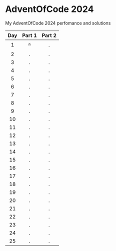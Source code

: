 # AdventOfCode 2024

My AdventOfCode 2024 perfomance and solutions

| Day | Part 1 | Part 2 |
|:-----:|:--------:|:--------:|
|1|:star:|.|
|2|.|.|
|3|.|.|
|4|.|.|
|5|.|.|
|6|.|.|
|7|.|.|
|8|.|.|
|9|.|.|
|10|.|.|
|11|.|.|
|12|.|.|
|13|.|.|
|14|.|.|
|15|.|.|
|16|.|.|
|17|.|.|
|18|.|.|
|19|.|.|
|20|.|.|
|21|.|.|
|22|.|.|
|23|.|.|
|24|.|.|
|25|.|.|

